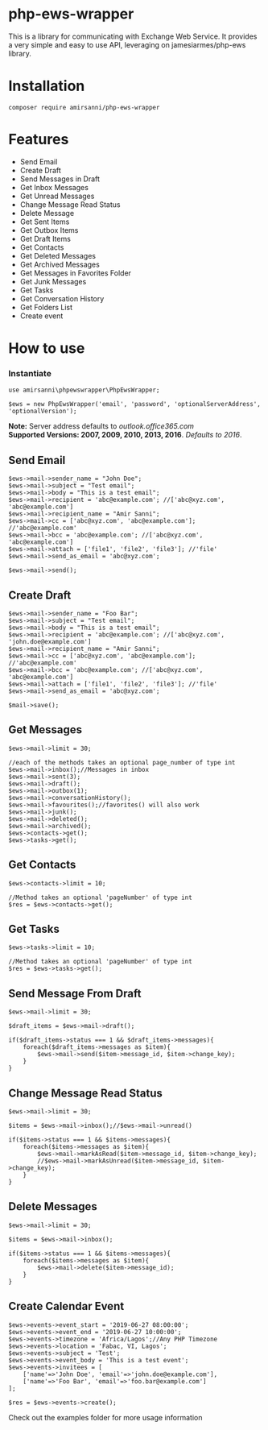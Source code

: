 # php-ews-wrapper
This is a library for communicating with Exchange Web Service. It provides a very simple and easy to use API,
leveraging on jamesiarmes/php-ews library. 


# Installation
```
composer require amirsanni/php-ews-wrapper
```


# Features
* Send Email
* Create Draft
* Send Messages in Draft
* Get Inbox Messages
* Get Unread Messages
* Change Message Read Status
* Delete Message
* Get Sent Items
* Get Outbox Items
* Get Draft Items
* Get Contacts
* Get Deleted Messages
* Get Archived Messages
* Get Messages in Favorites Folder
* Get Junk Messages
* Get Tasks
* Get Conversation History
* Get Folders List
* Create event


# How to use
### Instantiate

```
use amirsanni\phpewswrapper\PhpEwsWrapper;

$ews = new PhpEwsWrapper('email', 'password', 'optionalServerAddress', 'optionalVersion');
```

**Note:** Server address defaults to _outlook.office365.com_  
**Supported Versions: 2007, 2009, 2010, 2013, 2016**. _Defaults to 2016_.



## Send Email
```
$ews->mail->sender_name = "John Doe";
$ews->mail->subject = "Test email";
$ews->mail->body = "This is a test email";
$ews->mail->recipient = 'abc@example.com'; //['abc@xyz.com', 'abc@example.com']
$ews->mail->recipient_name = "Amir Sanni";
$ews->mail->cc = ['abc@xyz.com', 'abc@example.com']; //'abc@example.com'
$ews->mail->bcc = 'abc@example.com'; //['abc@xyz.com', 'abc@example.com']
$ews->mail->attach = ['file1', 'file2', 'file3']; //'file'
$ews->mail->send_as_email = 'abc@xyz.com';

$ews->mail->send();  
```



## Create Draft
```
$ews->mail->sender_name = "Foo Bar";
$ews->mail->subject = "Test email";
$ews->mail->body = "This is a test email";
$ews->mail->recipient = 'abc@example.com'; //['abc@xyz.com', 'john.doe@example.com']
$ews->mail->recipient_name = "Amir Sanni";
$ews->mail->cc = ['abc@xyz.com', 'abc@example.com']; //'abc@example.com'
$ews->mail->bcc = 'abc@example.com'; //['abc@xyz.com', 'abc@example.com']
$ews->mail->attach = ['file1', 'file2', 'file3']; //'file'
$ews->mail->send_as_email = 'abc@xyz.com';

$mail->save();  
```



## Get Messages
```
$ews->mail->limit = 30;

//each of the methods takes an optional page_number of type int
$ews->mail->inbox();//Messages in inbox
$ews->mail->sent(3);
$ews->mail->draft();
$ews->mail->outbox(1);
$ews->mail->conversationHistory();
$ews->mail->favourites();//favorites() will also work
$ews->mail->junk();
$ews->mail->deleted();
$ews->mail->archived();
$ews->contacts->get();
$ews->tasks->get();  
```

## Get Contacts
```
$ews->contacts->limit = 10;

//Method takes an optional 'pageNumber' of type int
$res = $ews->contacts->get(); 
```

## Get Tasks
```
$ews->tasks->limit = 10;

//Method takes an optional 'pageNumber' of type int
$res = $ews->tasks->get();  
```


## Send Message From Draft
```
$ews->mail->limit = 30;

$draft_items = $ews->mail->draft();

if($draft_items->status === 1 && $draft_items->messages){
    foreach($draft_items->messages as $item){
        $ews->mail->send($item->message_id, $item->change_key);
    }
}

```


## Change Message Read Status
```
$ews->mail->limit = 30;

$items = $ews->mail->inbox();//$ews->mail->unread()

if($items->status === 1 && $items->messages){
    foreach($items->messages as $item){
        $ews->mail->markAsRead($item->message_id, $item->change_key);
        //$ews->mail->markAsUnread($item->message_id, $item->change_key);
    }
}

```


## Delete Messages
```
$ews->mail->limit = 30;

$items = $ews->mail->inbox();

if($items->status === 1 && $items->messages){
    foreach($items->messages as $item){
        $ews->mail->delete($item->message_id);
    }
}

```


## Create Calendar Event
```
$ews->events->event_start = '2019-06-27 08:00:00';
$ews->events->event_end = '2019-06-27 10:00:00';
$ews->events->timezone = 'Africa/Lagos';//Any PHP Timezone
$ews->events->location = 'Fabac, VI, Lagos';
$ews->events->subject = 'Test';
$ews->events->event_body = 'This is a test event';
$ews->events->invitees = [
    ['name'=>'John Doe', 'email'=>'john.doe@example.com'],
    ['name'=>'Foo Bar', 'email'=>'foo.bar@example.com']
];

$res = $ews->events->create();

```

Check out the examples folder for more usage information  